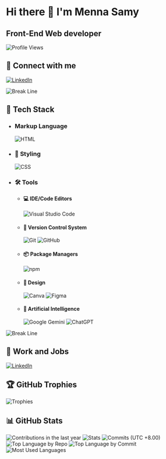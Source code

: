 # Hi there 👋 I'm Menna Samy

## Front-End Web developer

![Profile Views](https://komarev.com/ghpvc/?username=Menna-alla&label=Profile%20views&color=0e75b6&style=flat)

## 🤝 Connect with me

[![LinkedIn](https://img.shields.io/badge/Linkedin-%230077B5.svg?logo=linkedin&logoColor=white)]()

![Break Line](https://user-images.githubusercontent.com/73097560/115834477-dbab4500-a447-11eb-908a-139a6edaec5c.gif)

## 🧳 Tech Stack

- ### Markup Language

  ![HTML](https://img.shields.io/badge/HTML-%23E34F26.svg?logo=html5&logoColor=white)

- ### 🎨 Styling

  ![CSS](https://img.shields.io/badge/CSS-1572B6?logo=css3&logoColor=fff)

- ### 🛠️ Tools

  - #### 💻 IDE/Code Editors

    ![Visual Studio Code](https://custom-icon-badges.demolab.com/badge/Visual%20Studio%20Code-0078d7.svg?logo=vsc&logoColor=white)

  - #### 🔖 Version Control System

    ![Git](https://img.shields.io/badge/Git-F05032?logo=git&logoColor=fff)
    ![GitHub](https://img.shields.io/badge/GitHub-%23121011.svg?logo=github&logoColor=white)

  - #### 📦 Package Managers

    ![npm](https://img.shields.io/badge/npm-CB3837?logo=npm&logoColor=fff)

  - #### 🎨 Design

    ![Canva](https://img.shields.io/badge/Canva-%2300C4CC.svg?&logo=Canva&logoColor=white)
    ![Figma](https://img.shields.io/badge/Figma-F24E1E?logo=figma&logoColor=white)

  - #### 🤖 Artificial Intelligence

    ![Google Gemini](https://img.shields.io/badge/Google%20Gemini-886FBF?logo=googlegemini&logoColor=fff)
    ![ChatGPT](https://img.shields.io/badge/ChatGPT-74aa9c?logo=openai&logoColor=white)

![Break Line](https://user-images.githubusercontent.com/73097560/115834477-dbab4500-a447-11eb-908a-139a6edaec5c.gif)

## 💼 Work and Jobs

[![LinkedIn](https://img.shields.io/badge/LinkedIn-0A66C2?logo=linkedin&logoColor=fff)]()

## 🏆 GitHub Trophies

![Trophies](https://github-trophies.vercel.app/?username=Menna-alla&theme=radical&no-frame=false&no-bg=false&margin-w=4)

## 📊 GitHub Stats

![Contributions in the last year](http://github-profile-summary-cards.vercel.app/api/cards/profile-details?username=Menna-alla&theme=dark)
![Stats](http://github-profile-summary-cards.vercel.app/api/cards/stats?username=Menna-alla&theme=dark&show_icons=true&hide_border=true&count_private=true)
![Commits (UTC +8.00)](http://github-profile-summary-cards.vercel.app/api/cards/productive-time?username=Menna-alla&theme=dark&utcOffset=8)
![Top Language by Repo](http://github-profile-summary-cards.vercel.app/api/cards/repos-per-language?username=Menna-alla&theme=dark)
![Top Language by Commit](http://github-profile-summary-cards.vercel.app/api/cards/most-commit-language?username=Menna-alla&theme=dark) <br>
![Most Used Languages](https://github-readme-stats.vercel.app/api/top-langs/?username=Menna-alla&theme=dark&show_icons=true&hide_border=true)